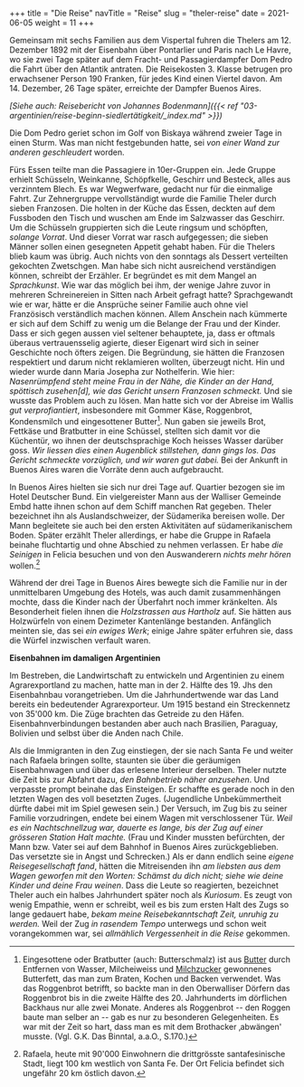 +++
title = "Die Reise"
navTitle = "Reise"
slug = "theler-reise"
date = 2021-06-05
weight = 11
+++

Gemeinsam mit sechs Familien aus dem Vispertal fuhren die Thelers am 12. Dezember 1892 mit der Eisenbahn über Pontarlier und Paris nach Le Havre, wo sie zwei Tage später auf dem Fracht- und Passagierdampfer Dom Pedro die Fahrt über den Atlantik antraten. Die Reisekosten 3. Klasse betrugen pro erwachsener Person 190 Franken, für jedes Kind einen Viertel davon. Am 14. Dezember, 26 Tage später, erreichte der Dampfer Buenos Aires.

*[Siehe auch: Reisebericht von Johannes Bodenmann]({{< ref "03-argentinien/reise-beginn-siedlertätigkeit/_index.md" >}})*

Die Dom Pedro geriet schon im Golf von Biskaya während zweier Tage in einen Sturm. Was man nicht festgebunden hatte, sei *von einer Wand zur anderen geschleudert* worden.

Fürs Essen teilte man die Passagiere in 10er-Gruppen ein. Jede Gruppe erhielt Schüsseln, Weinkanne, Schöpfkelle, Geschirr und Besteck, alles aus verzinntem Blech. Es war Wegwerfware, gedacht nur für die einmalige Fahrt. Zur Zehnergruppe vervollständigt wurde die Familie Theler durch sieben Franzosen. Die holten in der Küche das Essen, deckten auf dem Fussboden den Tisch und wuschen am Ende im Salzwasser das Geschirr. Um die Schüsseln gruppierten sich die Leute ringsum und schöpften, *solange Vorrat*. Und dieser Vorrat war rasch aufgegessen; die sieben Männer sollen einen gesegneten Appetit gehabt haben. Für die Thelers blieb kaum was übrig. Auch nichts von den sonntags als Dessert verteilten gekochten Zwetschgen. Man habe sich nicht ausreichend verständigen können, schreibt der Erzähler. Er begründet es mit dem Mangel an *Sprachkunst*. Wie war das möglich bei ihm, der wenige Jahre zuvor in mehreren Schreinereien in Sitten nach Arbeit gefragt hatte? Sprachgewandt wie er war, hätte er die Ansprüche seiner Familie auch ohne viel Französisch verständlich machen können. Allem Anschein nach kümmerte er sich auf dem Schiff zu wenig um die Belange der Frau und der Kinder. Dass er sich gegen aussen viel seltener behauptete, ja, dass er oftmals überaus vertrauensselig agierte, dieser Eigenart wird sich in seiner Geschichte noch öfters zeigen. Die Begründung, sie hätten die Franzosen respektiert und darum nicht reklamieren wollten, überzeugt nicht. Hin und wieder wurde dann Maria Josepha zur Nothelferin. Wie hier: *Nasenrümpfend steht meine Frau in der Nähe, die Kinder an der Hand, spöttisch zusehen\[d\], wie das Gericht unsern Franzosen schmeckt.* Und sie wusste das Problem auch zu lösen. Man hatte sich vor der Abreise im Wallis *gut verprofiantiert*, insbesondere mit Gommer Käse, Roggenbrot, Kondensmilch und eingesottener Butter[^1]. Nun gaben sie jeweils Brot, Fettkäse und Bratbutter in eine Schüssel, stellten sich damit vor die Küchentür, wo ihnen der deutschsprachige Koch heisses Wasser darüber goss. *Wir liessen dies einen Augenblick stillstehen, dann gings los. Das Gericht schmeckte vorzüglich, und wir waren gut dabei.* Bei der Ankunft in Buenos Aires waren die Vorräte denn auch aufgebraucht.

In Buenos Aires hielten sie sich nur drei Tage auf. Quartier bezogen sie im Hotel Deutscher Bund. Ein vielgereister Mann aus der Walliser Gemeinde Embd hatte ihnen schon auf dem Schiff manchen Rat gegeben. Theler bezeichnet ihn als Auslandschweizer, der Südamerika bereisen wolle. Der Mann begleitete sie auch bei den ersten Aktivitäten auf südamerikanischem Boden. Später erzählt Theler allerdings, er habe die Gruppe in Rafaela beinahe fluchtartig und ohne Abschied zu nehmen verlassen. Er habe *die Seinigen* in Felicia besuchen und von den Auswanderern *nichts mehr hören* wollen.[^2]

Während der drei Tage in Buenos Aires bewegte sich die Familie nur in der unmittelbaren Umgebung des Hotels, was auch damit zusammenhängen mochte, dass die Kinder nach der Überfahrt noch immer kränkelten. Als Besonderheit fielen ihnen die *Holzstrassen aus Hartholz* auf. Sie hätten aus Holzwürfeln von einem Dezimeter Kantenlänge bestanden. Anfänglich meinten sie, das sei *ein ewiges Werk*; einige Jahre später erfuhren sie, dass die Würfel inzwischen verfault waren.

**Eisenbahnen im damaligen Argentinien**

Im Bestreben, die Landwirtschaft zu entwickeln und Argentinien zu einem Agrarexportland zu machen, hatte man in der 2. Hälfte des 19. Jhs den Eisenbahnbau vorangetrieben. Um die Jahrhundertwende war das Land bereits ein bedeutender Agrarexporteur. Um 1915 bestand ein Streckennetz von 35\'000 km. Die Züge brachten das Getreide zu den Häfen. Eisenbahnverbindungen bestanden aber auch nach Brasilien, Paraguay, Bolivien und selbst über die Anden nach Chile.

Als die Immigranten in den Zug einstiegen, der sie nach Santa Fe und weiter nach Rafaela bringen sollte, staunten sie über die geräumigen Eisenbahnwagen und über das erlesene Interieur derselben. Theler nutzte die Zeit bis zur Abfahrt dazu, *den Bahnbetrieb näher anzusehen*. Und verpasste prompt beinahe das Einsteigen. Er schaffte es gerade noch in den letzten Wagen des voll besetzten Zuges. (Jugendliche Unbekümmertheit dürfte dabei mit im Spiel gewesen sein.) Der Versuch, im Zug bis zu seiner Familie vorzudringen, endete bei einem Wagen mit verschlossener Tür. *Weil es ein Nachtschnellzug war, dauerte es lange, bis der Zug auf einer grösseren Station Halt machte.* (Frau und Kinder mussten befürchten, der Mann bzw. Vater sei auf dem Bahnhof in Buenos Aires zurückgeblieben. Das versetzte sie in Angst und Schrecken.) Als er dann endlich seine *eigene Reisegesellschaft fand*, hätten die Mitreisenden ihn *am liebsten aus dem Wagen geworfen mit den Worten: Schämst du dich nicht; siehe wie deine Kinder und deine Frau weinen*. Dass die Leute so reagierten, bezeichnet Theler auch ein halbes Jahrhundert später noch als *Kuriosum*. Es zeugt von wenig Empathie, wenn er schreibt, weil es bis zum ersten Halt des Zugs so lange gedauert habe, *bekam meine Reisebekanntschaft Zeit, unruhig zu werden.* Weil der Zug *in rasendem Tempo* unterwegs und schon weit vorangekommen war, sei *allmählich Vergessenheit in die Reise* gekommen.

[^1]: Eingesottene oder Bratbutter (auch: Butterschmalz) ist aus [Butter](https://de.wikipedia.org/wiki/Butter) durch Entfernen von Wasser, Milcheiweiss und [Milchzucker](https://de.wikipedia.org/wiki/Milchzucker) gewonnenes Butterfett, das man zum Braten, Kochen und Backen verwendet. Was das Roggenbrot betrifft, so backte man in den Oberwalliser Dörfern das Roggenbrot bis in die zweite Hälfte des 20. Jahrhunderts im dörflichen Backhaus nur alle zwei Monate. Anderes als Roggenbrot -- den Roggen baute man selber an -- gab es nur zu besonderen Gelegenheiten. Es war mit der Zeit so hart, dass man es mit dem Brothacker ‚abwängen' musste. (Vgl. G.K. Das Binntal, a.a.O., S.170.)

[^2]: Rafaela, heute mit 90'000 Einwohnern die drittgrösste santafesinische Stadt, liegt 100 km westlich von Santa Fe. Der Ort Felicia befindet sich ungefähr 20 km östlich davon.
